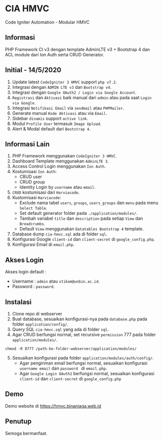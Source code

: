 # CIA HMVC
Code Igniter Automation - Modular HMVC

## Informasi
PHP Framework CI v3 dengan template AdminLTE v3 + Bootstrap 4 dan ACL module dari Ion Auth serta CRUD Generator.

## Initial - 14/5/2020
1. Update latest `CodeIgniter 3 HMVC` support `php v7.2`.
2. Integrasi dengan `ADMIN LTE v3` dan `Bootstrap v4`.
3. Integrasi dengan `Google OAuth2 / Login via Google Account`.
4. `Registrasi` dan `Aktivasi` baik manual dari `admin` atau pada saat `Login via Google`.
5. Integrasi `Notifikasi Email` via `sendmail` atau `PHPMailer`.
6. Generate manual `Kode Aktivasi` atau via `Email`.
7. Sidebar `dinamis` support `active link`.
8. Modul `Profile User` termasuk `Image Upload`.
9. Alert & Modal default dari `Bootstrap 4`.

## Informasi Lain
1. PHP Framework menggunakan `CodeIgniter 3 HMVC`.
2. Dashboard Template menggunakan `AdminLTE 3`.
3. Access Control Login menggunakan `Ion Auth`.
4. Kostumisasi `Ion Auth`:
    * CRUD user
    * CRUD group
    * Identity Login by `username` atau `email`.
5. `CRUD` kostumisasi dari `Harviacode`.
6. Kustomisasi `Harviacode`:
    * Exclude nama tabel `users`, `groups`, `users_groups` dan `menu` pada menu `Select Table`.
    * Set default generator folder pada `./application/modules/`.
    * Tambah variabel `title` dan `description` pada setiap `View` dan `Breadcrumbs`.
    * Default `View` menggunakan `Datatables Bootstrap 4` template.
7. Database dump `cia-hmvc.sql` ada di folder `sql`.
8. Konfigurasi Google `client-id` dan `client-secret` di `google_config.php`.
9. Konfigurasi Email di `email.php`.

## Akses Login
Akses login default :
* Username : `admin` atau `stikom@unbin.ac.id`.
* Password : `password`.

## Instalasi
1. Clone repo di webserver
2. Buat database, sesuaikan konfigurasi-nya pada `database.php` pada folder `application/config/`.
3. Query SQL `cia-hmvc.sql` yang ada di folder `sql`.
4. Agar CRUD berfungsi normal, set recursive `permission` 777 pada folder `application/modules/`.
```
chmod -R 0777 /path-ke-folder-webserver/application/modules/
```
5. Sesuaikan konfigurasi pada folder `application/modules/auth/config/`.
    * Agar pengiriman email berfungsi normal, sesuaikan konfigurasi `username email` dan `password ` di `email.php`.
    * Agar `Google Login OAuth2` berfungsi normal, sesuaikan konfigurasi `client-id` dan `client-secret` di `google_config.php`

## Demo
Demo website di https://hmvc.binaniaga.web.id

## Penutup
Semoga bermanfaat.